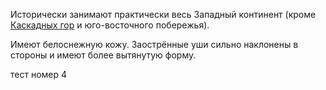 Исторически занимают практически весь Западный континент (кроме [Каскадных гор](Каскадные%20горы) и юго-восточного побережья).

Имеют белоснежную кожу. Заострённые уши сильно наклонены в стороны и имеют более вытянутую форму.

тест номер 4